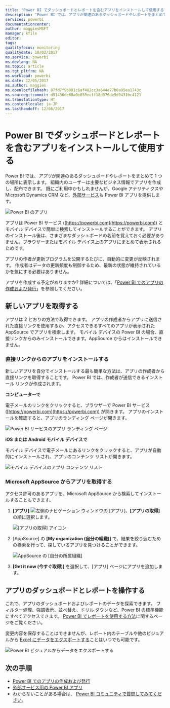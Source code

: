 ```yaml
---
title: "Power BI でダッシュボードとレポートを含むアプリをインストールして使用する"
description: "Power BI では、アプリが関連のあるダッシュボードやレポートをまとめて 1 つの場所に表示します。"
services: powerbi
documentationcenter: 
author: maggiesMSFT
manager: kfile
editor: 
tags: 
qualityfocus: monitoring
qualitydate: 10/02/2017
ms.service: powerbi
ms.devlang: NA
ms.topic: article
ms.tgt_pltfrm: NA
ms.workload: powerbi
ms.date: 12/05/2017
ms.author: maggies
ms.openlocfilehash: 87fd7f9b881c6af482cc3a644e77b0a95ea1743c
ms.sourcegitcommit: d91436de68a0e833ecff18d976de9d9431bc4121
ms.translationtype: HT
ms.contentlocale: ja-JP
ms.lasthandoff: 12/06/2017
---
```

# <a name="install-and-use-apps-with-dashboards-and-reports-in-power-bi"></a>Power BI でダッシュボードとレポートを含むアプリをインストールして使用する
Power BI では、*アプリ*が関連のあるダッシュボードやレポートをまとめて 1 つの場所に表示します。 組織内のユーザーは主要なビジネス情報でアプリを作成し、配布できます。 既にご利用中かもしれませんが、Google アナリティクスや Microsoft Dynamics CRM など、[外部サービス](service-connect-to-services.md)も Power BI アプリを提供します。 

![Power BI のアプリ](media/service-install-use-apps/power-bi-apps-left-nav.png)

アプリは Power BI サービス ([https://powerbi.com](https://powerbi.com)) とモバイル デバイスで簡単に検索してインストールすることができます。 アプリのインストール後は、さまざまなダッシュボードの名前を覚えておく必要がありません。ブラウザーまたはモバイル デバイス上のアプリにまとめて表示されるためです。

アプリの作者が更新プログラムを公開するたびに、自動的に変更が反映されます。 作成者はデータの更新頻度も制御するため、最新の状態が維持されているかを気にする必要はありません。 

アプリを作成する予定がありますか? 詳細については、「[Power BI でのアプリの作成および発行](service-create-distribute-apps.md)」を参照してください。

## <a name="get-a-new-app"></a>新しいアプリを取得する
アプリは 2 とおりの方法で取得できます。 アプリの作成者からアプリに送信された直接リンクを使用するか、アクセスできるすべてのアプリが表示された AppSource でアプリを検索します。 モバイル デバイスの Power BI の場合、直接リンクからのみインストールできます。AppSource からはインストールできません。 

### <a name="install-an-app-from-a-direct-link"></a>直接リンクからのアプリをインストールする
新しいアプリを自分でインストールする最も簡単な方法は、アプリの作成者から直接リンクを取得することです。 Power BI では、作成者が送信できるインストール リンクが作成されます。

**コンピューターで** 

電子メールのリンクをクリックすると、ブラウザーで Power BI サービス ([https://powerbi.com](https://powerbi.com)) が開きます。 アプリのインストールを確認すると、アプリのランディング ページが開きます。

![Power BI サービスのアプリ ランディング ページ](media/service-install-use-apps/power-bi-app-landing-page-opportunity-480.png)

**iOS または Android モバイル デバイスで** 

モバイル デバイスで電子メールにあるリンクをクリックすると、アプリが自動的にインストールされ、アプリのコンテンツ リストが開きます。 

![モバイル デバイスのアプリ コンテンツ リスト](media/service-install-use-apps/power-bi-app-index-it-spend-360.png)

### <a name="get-the-app-from-microsoft-appsource"></a>Microsoft AppSource からアプリを取得する
アクセス許可のあるアプリを、Microsoft AppSource から検索してインストールすることもできます。 

1. **[アプリ]** ![左側のナビゲーション ウィンドウの [アプリ]](media/service-install-use-apps/power-bi-apps-bar.png)、**[アプリの取得]** の順に選択します。 
   
     ![[アプリの取得] アイコン](media/service-install-use-apps/power-bi-service-apps-get-apps-oppty.png)
2. [AppSource] の **[My organization (自分の組織)]** で、結果を絞り込むための検索を行って、探しているアプリを見つけることができます。
   
     ![AppSource の [自分の所属組織]](media/service-install-use-apps/power-bi-appsource-my-org.png)
3. **[Get it now (今すぐ取得)]** を選択して、[アプリ] ページにアプリを追加します。 

## <a name="interact-with-the-dashboards-and-reports-in-the-app"></a>アプリのダッシュボードとレポートを操作する
これで、アプリのダッシュボードおよびレポートのデータを探索できます。 フィルター処理、強調表示、並べ替え、ドリル ダウンなど、Power BI の標準機能にすべてアクセスできます。 [Power BI でレポートを使用する方法](service-interact-with-a-report-in-reading-view.md)に関するページをご覧ください。 

変更内容を保存することはできませんが、レポート内のテーブルや他のビジュアルから [Excel にデータをエクスポートする](power-bi-visualization-export-data.md)ことはいつでも可能です。

![Power BI ビジュアルからデータをエクスポートする](media/service-install-use-apps/power-bi-service-export-data-visual.png)

## <a name="next-steps"></a>次の手順
* [Power BI でのアプリの作成および発行](service-create-distribute-apps.md)
* [外部サービス用の Power BI アプリ](service-connect-to-services.md)
* わからないことがある場合は、 [Power BI コミュニティで質問してみてください](http://community.powerbi.com/)。

